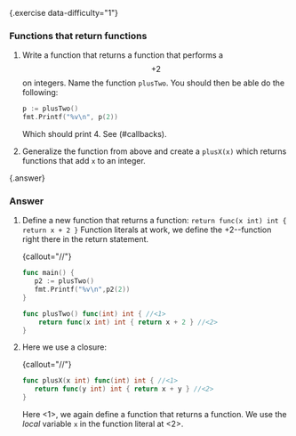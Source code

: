 {.exercise data-difficulty="1"}
### Functions that return functions

1. Write a function that returns a function that performs a $$+2$$ on integers. Name the function `plusTwo`.
    You should then be able do the following:

    ~~~go
    p := plusTwo()
    fmt.Printf("%v\n", p(2))
    ~~~

    Which should print 4. See (#callbacks).

2. Generalize the function from above and create a `plusX(x)` which returns functions that add `x` to an integer.


{.answer}
### Answer
1. Define a new function that returns a function: `return func(x int) int { return x + 2 }`
Function literals at work, we define the +2--function right there in the return statement.

	{callout="//"}
	~~~go
	func main() {
	   p2 := plusTwo()
	   fmt.Printf("%v\n",p2(2))
	}

	func plusTwo() func(int) int { //<1>
	    return func(x int) int { return x + 2 } //<2>
	}
	~~~

2. Here we use a closure:

	{callout="//"}
	~~~go
	func plusX(x int) func(int) int { //<1>
	   return func(y int) int { return x + y } //<2>
	}
	~~~

	Here <1>, we again define a function that returns a function.
	We use the *local* variable `x` in the function literal at <2>.
